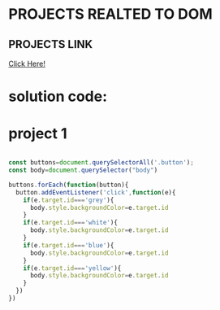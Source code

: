 # PROJECTS REALTED TO DOM

## PROJECTS LINK
[Click Here!](https://stackblitz.com/edit/dom-project-chaiaurcode-tpe7tq?file=1-colorChanger%2Fchaiaurcode.js)

# solution code:

# project 1

``` javascript

const buttons=document.querySelectorAll('.button');
const body=document.querySelector("body")

buttons.forEach(function(button){
  button.addEventListener('click',function(e){
    if(e.target.id==='grey'){
      body.style.backgroundColor=e.target.id
    }
    if(e.target.id==='white'){
      body.style.backgroundColor=e.target.id
    }  
    if(e.target.id==='blue'){
      body.style.backgroundColor=e.target.id
    }
    if(e.target.id==='yellow'){
      body.style.backgroundColor=e.target.id
    }  
  })
})

```